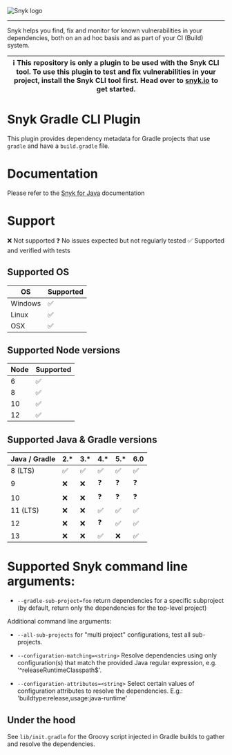 ![Snyk logo](https://snyk.io/style/asset/logo/snyk-print.svg)

***

Snyk helps you find, fix and monitor for known vulnerabilities in your dependencies, both on an ad hoc basis and as part of your CI (Build) system.

| :information_source: This repository is only a plugin to be used with the Snyk CLI tool. To use this plugin to test and fix vulnerabilities in your project, install the Snyk CLI tool first. Head over to [snyk.io](https://github.com/snyk/snyk) to get started. |
| --- |


# Snyk Gradle CLI Plugin

This plugin provides dependency metadata for Gradle projects that use `gradle` and have a `build.gradle` file.

# Documentation
Please refer to the [Snyk for Java](https://support.snyk.io/hc/en-us/articles/360003817357-Snyk-for-Java) documentation

# Support

❌ Not supported
❓ No issues expected but not regularly tested
✅ Supported and verified with tests

## Supported OS

| OS     |  Supported |
|--------|------------|
| Windows| ✅          |
| Linux  | ✅          |
| OSX    | ️✅          |

## Supported Node versions

| Node  |  Supported |
|-------|------------|
| 6     | ✅          |
| 8     | ✅          |
| 10    | ✅          |
| 12    | ✅          |

## Supported Java & Gradle versions

| Java / Gradle  |2.*|3.*|4.*|5.*|6.0|
|----------------|---|---|---|---|---|
| 8 (LTS)        | ✅ | ✅ | ✅ | ✅ | ✅ |
| 9              | ❌ | ❌ | ❓ | ❓ | ❓ |
| 10             | ❌ | ❌ | ❓ | ❓ | ❓ |
| 11 (LTS)       | ❌ | ❌ | ✅ | ✅ | ✅ |
| 12             | ❌ | ❌ | ❓ | ✅ | ️✅ |
| 13             | ❌ | ❌ | ✅ | ❌ | ✅ |


# Supported Snyk command line arguments:

* `--gradle-sub-project=foo` return dependencies for a specific subproject (by default, return only the
  dependencies for the top-level project)

Additional command line arguments:

- `--all-sub-projects` for "multi project" configurations, test all sub-projects.

- `--configuration-matching=<string>` Resolve dependencies using only configuration(s) that match the provided Java regular expression, e.g. '^releaseRuntimeClasspath$'.

- `--configuration-attributes=<string>` Select certain values of configuration attributes to resolve the dependencies. E.g.: 'buildtype:release,usage:java-runtime'

## Under the hood

See `lib/init.gradle` for the Groovy script injected in Gradle builds to gather and resolve the dependencies.
